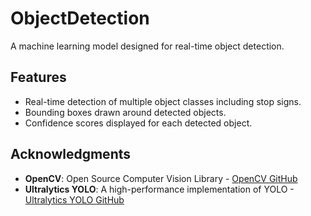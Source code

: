 # ObjectDetection
A machine learning model designed for real-time object detection.

## Features
- Real-time detection of multiple object classes including stop signs.
- Bounding boxes drawn around detected objects.
- Confidence scores displayed for each detected object.

## Acknowledgments
- **OpenCV**: Open Source Computer Vision Library - [OpenCV GitHub](https://github.com/opencv/opencv)
- **Ultralytics YOLO**: A high-performance implementation of YOLO - [Ultralytics YOLO GitHub](https://github.com/ultralytics/yolov5)

